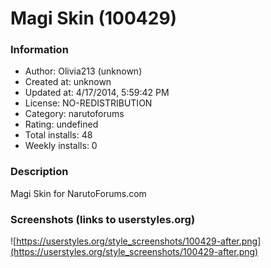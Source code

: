 # Magi Skin (100429)

### Information
- Author: Olivia213 (unknown)
- Created at: unknown
- Updated at: 4/17/2014, 5:59:42 PM
- License: NO-REDISTRIBUTION
- Category: narutoforums
- Rating: undefined
- Total installs: 48
- Weekly installs: 0


### Description
Magi Skin for NarutoForums.com


### Screenshots (links to userstyles.org)
![https://userstyles.org/style_screenshots/100429-after.png](https://userstyles.org/style_screenshots/100429-after.png)


